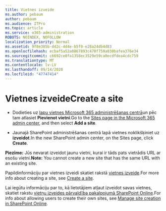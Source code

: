 ```yaml
---
title: Vietnes izveide
ms.author: pebaum
author: pebaum
ms.audience: ITPro
ms.topic: article
ms.service: o365-administration
ROBOTS: NOINDEX, NOFOLLOW
localization_priority: Normal
ms.assetid: 9f8e385b-dd2c-4d4e-b5f0-e28a24db4d83
ms.openlocfilehash: ecbaf5a52a0867893c470f759a030bafea376e34
ms.sourcegitcommit: c6692ce0fa1358ec3529e59ca0ecdfdea4cdc759
ms.translationtype: MT
ms.contentlocale: lv-LV
ms.lasthandoff: 09/14/2020
ms.locfileid: "47747414"
---
```

# <a name="create-a-site"></a><span data-ttu-id="9739c-102">Vietnes izveide</span><span class="sxs-lookup"><span data-stu-id="9739c-102">Create a site</span></span>

- <span data-ttu-id="9739c-103">Dodieties uz [lapu vietnes Microsoft 365 administrēšanas centrā](https://portal.office.com/adminportal/home#/SitesList)un pēc tam atlasiet **Pievienot vietni**.</span><span class="sxs-lookup"><span data-stu-id="9739c-103">Go to the [Sites page in the Microsoft 365 admin center](https://portal.office.com/adminportal/home#/SitesList), and then select **Add a site**.</span></span> 
    
- <span data-ttu-id="9739c-104">Jaunajā SharePoint administrēšanas centrā lapā vietnes noklikšķiniet uz **izveidot**.</span><span class="sxs-lookup"><span data-stu-id="9739c-104">In the new SharePoint admin center, on the Sites page, click **Create**.</span></span> 
    
<span data-ttu-id="9739c-105">**Piezīme:** Jūs nevarat izveidot jaunu vietni, kurai ir tāds pats vietrādis URL ar esošu vietni.</span><span class="sxs-lookup"><span data-stu-id="9739c-105">**Note:** You cannot create a new site that has the same URL with an existing site.</span></span> 
  
<span data-ttu-id="9739c-106">Papildinformāciju par vietnes izveidi skatiet rakstā [vietnes izveide](https://go.microsoft.com/fwlink/?linkid=866295).</span><span class="sxs-lookup"><span data-stu-id="9739c-106">For more info about creating a site, see [Create a site](https://go.microsoft.com/fwlink/?linkid=866295).</span></span>
  
<span data-ttu-id="9739c-107">Lai iegūtu informāciju par to, kā lietotājiem atļaut izveidot savas vietnes, skatiet rakstu [vietņu izveides pārvaldība pakalpojumā SharePoint Online](https://go.microsoft.com/fwlink/?linkid=866296).</span><span class="sxs-lookup"><span data-stu-id="9739c-107">For info about allowing users to create their own sites, see [Manage site creation in SharePoint Online](https://go.microsoft.com/fwlink/?linkid=866296).</span></span>
  

